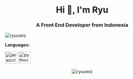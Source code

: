 <h1 align="center">Hi 👋, I'm Ryu</h1>
<h3 align="center">A Front End Developer from Indonesia</h3>

<p align="left"> <img src="https://komarev.com/ghpvc/?username=ryuuwiz" alt="ryuuwiz" /> </p>

**Languages:**  
<link rel="stylesheet" href="https://cdn.jsdelivr.net/gh/devicons/devicon@master/devicon.min.css">

<p align="left">
  <img src="https://devicon.dev/devicon.git/icons/javascript/javascript-original.svg" alt="javascript" width="40" height="40"/>
  <img src="https://devicon.dev/devicon.git/icons/python/python-original.svg" alt="python" width="40" height="40"/>
</p>

<p align="center">
  <img src="https://github-readme-stats.vercel.app/api?username=ryuuwiz&show_icons=true&theme=tokyonight" alt="ryuuwiz" />
</p>
